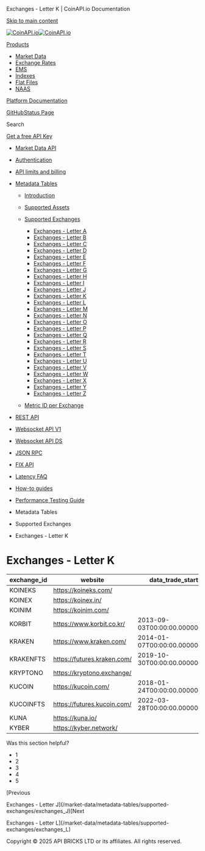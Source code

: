 Exchanges - Letter K | CoinAPI.io Documentation




[Skip to main content](#__docusaurus_skipToContent_fallback)

[![CoinAPI.io](/img/logo.svg)![CoinAPI.io](/img/logo.svg)](https://www.coinapi.io)

[Products](/market-data/metadata-tables/supported-exchanges/exchanges_K)

* [Market Data](/market-data/)
* [Exchange Rates](/exchange-rates-api/)
* [EMS](/ems-api/)
* [Indexes](/indexes-api/)
* [Flat Files](/flat-files-api/)
* [NAAS](/naas-api/)

[Platform Documentation](/general/authentication)

[GitHub](https://github.com/api-bricks/api-bricks-sdk)[Status Page](https://status.coinapi.io)

Search

[Get a free API Key](https://console.coinapi.io/?link=/apikeys/create)

* [Market Data API](/market-data/)
* [Authentication](/market-data/authentication)
* [API limits and billing](/market-data/api-limits-and-billing-metrics)
* [Metadata Tables](/market-data/metadata-tables/introduction)

  + [Introduction](/market-data/metadata-tables/introduction)
  + [Supported Assets](/market-data/metadata-tables/supported-assets/assets_A)
  + [Supported Exchanges](/market-data/metadata-tables/supported-exchanges/exchanges_A)

    - [Exchanges - Letter A](/market-data/metadata-tables/supported-exchanges/exchanges_A)
    - [Exchanges - Letter B](/market-data/metadata-tables/supported-exchanges/exchanges_B)
    - [Exchanges - Letter C](/market-data/metadata-tables/supported-exchanges/exchanges_C)
    - [Exchanges - Letter D](/market-data/metadata-tables/supported-exchanges/exchanges_D)
    - [Exchanges - Letter E](/market-data/metadata-tables/supported-exchanges/exchanges_E)
    - [Exchanges - Letter F](/market-data/metadata-tables/supported-exchanges/exchanges_F)
    - [Exchanges - Letter G](/market-data/metadata-tables/supported-exchanges/exchanges_G)
    - [Exchanges - Letter H](/market-data/metadata-tables/supported-exchanges/exchanges_H)
    - [Exchanges - Letter I](/market-data/metadata-tables/supported-exchanges/exchanges_I)
    - [Exchanges - Letter J](/market-data/metadata-tables/supported-exchanges/exchanges_J)
    - [Exchanges - Letter K](/market-data/metadata-tables/supported-exchanges/exchanges_K)
    - [Exchanges - Letter L](/market-data/metadata-tables/supported-exchanges/exchanges_L)
    - [Exchanges - Letter M](/market-data/metadata-tables/supported-exchanges/exchanges_M)
    - [Exchanges - Letter N](/market-data/metadata-tables/supported-exchanges/exchanges_N)
    - [Exchanges - Letter O](/market-data/metadata-tables/supported-exchanges/exchanges_O)
    - [Exchanges - Letter P](/market-data/metadata-tables/supported-exchanges/exchanges_P)
    - [Exchanges - Letter Q](/market-data/metadata-tables/supported-exchanges/exchanges_Q)
    - [Exchanges - Letter R](/market-data/metadata-tables/supported-exchanges/exchanges_R)
    - [Exchanges - Letter S](/market-data/metadata-tables/supported-exchanges/exchanges_S)
    - [Exchanges - Letter T](/market-data/metadata-tables/supported-exchanges/exchanges_T)
    - [Exchanges - Letter U](/market-data/metadata-tables/supported-exchanges/exchanges_U)
    - [Exchanges - Letter V](/market-data/metadata-tables/supported-exchanges/exchanges_V)
    - [Exchanges - Letter W](/market-data/metadata-tables/supported-exchanges/exchanges_W)
    - [Exchanges - Letter X](/market-data/metadata-tables/supported-exchanges/exchanges_X)
    - [Exchanges - Letter Y](/market-data/metadata-tables/supported-exchanges/exchanges_Y)
    - [Exchanges - Letter Z](/market-data/metadata-tables/supported-exchanges/exchanges_Z)
  + [Metric ID per Exchange](/market-data/metadata-tables/metric_id)
* [REST API](/market-data/rest-api/)
* [Websocket API V1](/market-data/websocket/)
* [Websocket API DS](/market-data/websocket-ds/)
* [JSON RPC](/market-data/jsonrpc-api)
* [FIX API](/market-data/fix/)
* [Latency FAQ](/market-data/latency-faq/)
* [How-to guides](/market-data/how-to-guides/)
* [Performance Testing Guide](/market-data/performance-testing-guide)

* Metadata Tables
* Supported Exchanges
* Exchanges - Letter K

Exchanges - Letter K
====================

| exchange\_id | website | data\_trade\_start | data\_trade\_end |
| --- | --- | --- | --- |
| KOINEKS | <https://koineks.com/> |  |  |
| KOINEX | <https://koinex.in/> |  |  |
| KOINIM | <https://koinim.com/> |  |  |
| KORBIT | <https://www.korbit.co.kr/> | 2013-09-03T00:00:00.0000000Z | 2022-06-11T23:13:32.1228140Z |
| KRAKEN | <https://www.kraken.com/> | 2014-01-07T00:00:00.0000000Z | 2025-08-11T00:00:00.0000000Z |
| KRAKENFTS | <https://futures.kraken.com/> | 2019-10-30T00:00:00.0000000Z | 2025-08-12T00:00:00.0000000Z |
| KRYPTONO | <https://kryptono.exchange/> |  |  |
| KUCOIN | <https://kucoin.com/> | 2018-01-24T00:00:00.0000000Z | 2025-08-11T00:00:00.0000000Z |
| KUCOINFTS | <https://futures.kucoin.com/> | 2022-03-28T00:00:00.0000000Z | 2025-08-12T00:00:00.0000000Z |
| KUNA | <https://kuna.io/> |  |  |
| KYBER | <https://kyber.network/> |  |  |

Was this section helpful?

* 1
* 2
* 3
* 4
* 5

[Previous

Exchanges - Letter J](/market-data/metadata-tables/supported-exchanges/exchanges_J)[Next

Exchanges - Letter L](/market-data/metadata-tables/supported-exchanges/exchanges_L)

Copyright © 2025 API BRICKS LTD or its affiliates. All rights reserved.